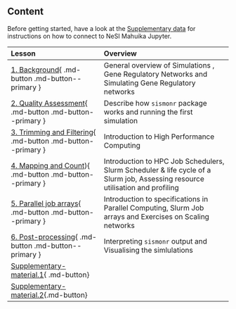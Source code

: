 



## Content

Before getting started, have a look at the [Supplementary data](./07_supplementary.md) for instructions on how to connect to NeSI Mahuika Jupyter.

| **Lesson**                                         | **Overview** | 
|:---------------------------------------------------|:-------------|
|[1. Background](./1_background.md){ .md-button .md-button--primary }                          | General overview of Simulations , Gene Regulatory Networks and Simulating Gene Regulatory networks |
|[2. Quality Assessment](./2_qualityassessment.md){ .md-button .md-button--primary }|Describe how `sismonr` package works and running the first simulation|
|[3. Trimming and Filtering](./3_trimmingfiltering.md){ .md-button .md-button--primary }| Introduction to High Performance Computing|
|[4. Mapping and Count](./4_mappingANDcount.md)){ .md-button .md-button--primary }|Introduction to HPC Job Schedulers, Slurm Scheduler & life cycle of a Slurm job, Assessing resource utilisation and profiling|
|[5. Parallel job arrays](./05_parallel_job_arrays.md){ .md-button .md-button--primary }|Introduction to specifications in Parallel Computing, Slurm Job arrays and Exercises on Scaling networks|
|[6. Post-processing](./06_post_processing.md){ .md-button .md-button--primary }|Interpreting `sismonr` output and Visualising the simlulations|
|[Supplementary-material.1](./07_supplementary.md){ .md-button}||
|[Supplementary-material.2](./08_supplementary_2.md){.md-button}||
